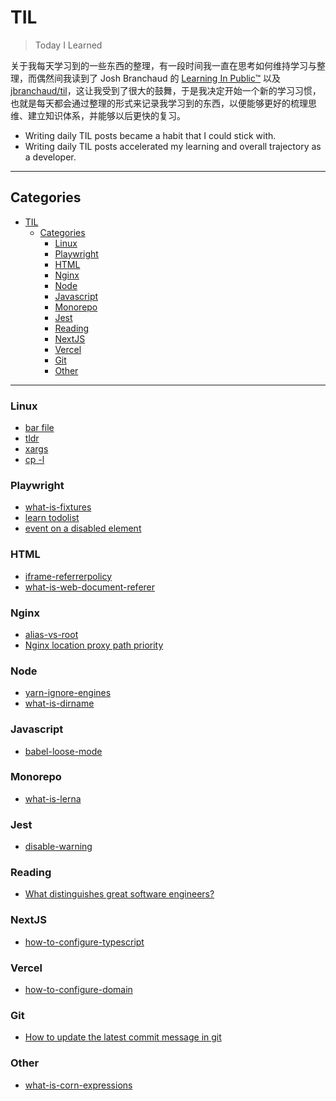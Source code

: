 # TIL

> Today I Learned

关于我每天学习到的一些东西的整理，有一段时间我一直在思考如何维持学习与整理，而偶然间我读到了 Josh Branchaud 的 [Learning In Public™](https://dev.to/jbranchaud/how-i-built-a-learning-machine-45k9) 以及 [jbranchaud/til](https://github.com/jbranchaud/til)，这让我受到了很大的鼓舞，于是我决定开始一个新的学习习惯，也就是每天都会通过整理的形式来记录我学习到的东西，以便能够更好的梳理思维、建立知识体系，并能够以后更快的复习。

- Writing daily TIL posts became a habit that I could stick with.
- Writing daily TIL posts accelerated my learning and overall trajectory as a developer.

---

## Categories

- [TIL](#til)
  - [Categories](#categories)
    - [Linux](#linux)
    - [Playwright](#playwright)
    - [HTML](#html)
    - [Nginx](#nginx)
    - [Node](#node)
    - [Javascript](#javascript)
    - [Monorepo](#monorepo)
    - [Jest](#jest)
    - [Reading](#reading)
    - [NextJS](#nextjs)
    - [Vercel](#vercel)
    - [Git](#git)
    - [Other](#other)

---

### Linux

- [bar file](linux/how-to-read-files-with-bat.md)
- [tldr](linux/tldr.md)
- [xargs](linux/xargs.md)
- [cp -l](linux/what-is-cp-l.md)

### Playwright

- [what-is-fixtures](playwright/what-is-fixtures.md)
- [learn todolist](playwright/learn-todolist.md)
- [event on a disabled element](playwright/event-on-a-disabled-element.md)

### HTML

- [iframe-referrerpolicy](html/iframe-referrerpolicy.md)
- [what-is-web-document-referer](html/what-is-web-document-referer.md)

### Nginx

- [alias-vs-root](nginx/alias-vs-root.md)
- [Nginx location proxy path priority](nginx/location-proxy-path-priority.md)

### Node

- [yarn-ignore-engines](node/yarn-ignore-engines.md)
- [what-is-dirname](node/what-is-dirname.md)

### Javascript

- [babel-loose-mode](javascript/babel-loose-mode.md)

### Monorepo

- [what-is-lerna](monorepo/what-is-lerna.md)

### Jest

- [disable-warning](jest/disable-warning.md)

### Reading

- [What distinguishes great software engineers?](reading/what-distinguishes-great-software-engineers.md)

### NextJS

- [how-to-configure-typescript](nextjs/how-to-configure-typescript.md)

### Vercel

- [how-to-configure-domain](vercel/how-to-configure-domain.md)

### Git

- [How to update the latest commit message in git](git/update-latest-commit-message.md)

### Other

- [what-is-corn-expressions](other/what-is-corn-expressions.md)